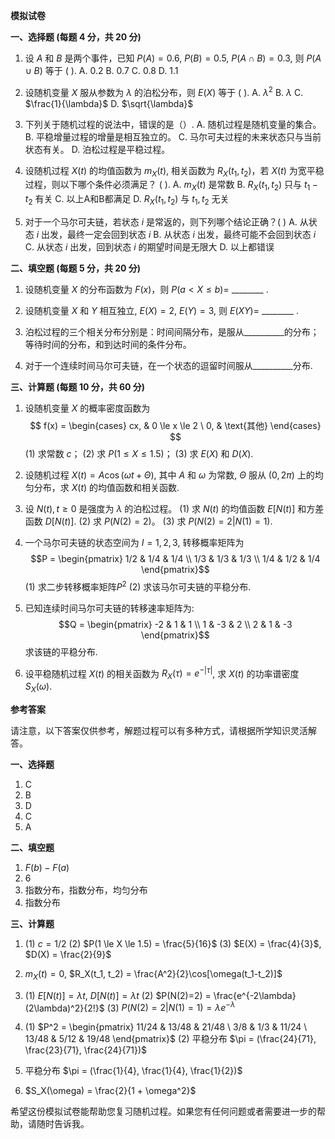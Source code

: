 **模拟试卷**

**一、选择题 (每题 4 分，共 20 分)**

1. 设 $A$ 和 $B$ 是两个事件，已知 $P(A) = 0.6$, $P(B) = 0.5$, $P(A \cap B) = 0.3$, 则 $P(A \cup B)$ 等于 ( ). A. 0.2 B. 0.7 C. 0.8 D. 1.1
    
2. 设随机变量 $X$ 服从参数为 $\lambda$ 的泊松分布，则 $E(X)$ 等于 ( ). A. $\lambda^2$ B. $\lambda$ C. $\frac{1}{\lambda}$ D. $\sqrt{\lambda}$
    
3. 下列关于随机过程的说法中，错误的是（）. A. 随机过程是随机变量的集合。 B. 平稳增量过程的增量是相互独立的。 C. 马尔可夫过程的未来状态只与当前状态有关。 D. 泊松过程是平稳过程。
    
4. 设随机过程 $X(t)$ 的均值函数为 $m_X(t)$, 相关函数为 $R_X(t_1, t_2)$，若 $X(t)$ 为宽平稳过程，则以下哪个条件必须满足？ ( ). A. $m_X(t)$ 是常数 B. $R_X(t_1, t_2)$ 只与 $t_1 - t_2$ 有关 C. 以上A和B都满足 D. $R_X(t_1, t_2)$ 与 $t_1, t_2$ 无关
    
5. 对于一个马尔可夫链，若状态 $i$ 是常返的，则下列哪个结论正确？( ) A. 从状态 $i$ 出发，最终一定会回到状态 $i$ B. 从状态 $i$ 出发，最终可能不会回到状态 $i$ C. 从状态 $i$ 出发，回到状态 $i$ 的期望时间是无限大 D. 以上都错误
    

**二、填空题 (每题 5 分，共 20 分)**

1. 设随机变量 $X$ 的分布函数为 $F(x)$，则 $P(a < X \le b) =$ ________ .
    
2. 设随机变量 $X$ 和 $Y$ 相互独立, $E(X) = 2$, $E(Y) = 3$, 则 $E(XY) =$ ________ .
    
3. 泊松过程的三个相关分布分别是：时间间隔分布，是服从__________的分布；等待时间的分布，和到达时间的条件分布。
    
4. 对于一个连续时间马尔可夫链，在一个状态的逗留时间服从__________分布.
    

**三、计算题 (每题 10 分，共 60 分)**

1. 设随机变量 $X$ 的概率密度函数为 $$ f(x) = \begin{cases} cx, & 0 \le x \le 2 \ 0, & \text{其他} \end{cases} $$ (1) 求常数 $c$； (2) 求 $P(1 \le X \le 1.5)$； (3) 求 $E(X)$ 和 $D(X)$.
    
2. 设随机过程 $X(t) = A\cos(\omega t + \Theta)$, 其中 $A$ 和 $\omega$ 为常数, $\Theta$ 服从 $(0, 2\pi)$ 上的均匀分布，求 $X(t)$ 的均值函数和相关函数.
    
3. 设 ${N(t), t \ge 0}$ 是强度为 $\lambda$ 的泊松过程。 (1) 求 $N(t)$ 的均值函数 $E[N(t)]$ 和方差函数 $D[N(t)]$. (2) 求 $P(N(2)=2)$。 (3) 求 $P(N(2) = 2 | N(1) = 1)$.
    
4. 一个马尔可夫链的状态空间为 $I={1, 2, 3}$, 转移概率矩阵为 $$P = \begin{pmatrix} 1/2 & 1/4 & 1/4 \\ 1/3 & 1/3 & 1/3 \\ 1/4 & 1/2 & 1/4 \end{pmatrix}$$ (1) 求二步转移概率矩阵$P^2$ (2) 求该马尔可夫链的平稳分布.
    
5. 已知连续时间马尔可夫链的转移速率矩阵为: $$Q = \begin{pmatrix} -2 & 1 & 1 \\ 1 & -3 & 2 \\ 2 & 1 & -3 \end{pmatrix}$$ 求该链的平稳分布.
    
6. 设平稳随机过程 $X(t)$ 的相关函数为 $R_X(\tau) = e^{-|\tau|}$, 求 $X(t)$ 的功率谱密度 $S_X(\omega)$.
    

**参考答案**

请注意，以下答案仅供参考，解题过程可以有多种方式，请根据所学知识灵活解答。

**一、选择题**

1. C
2. B
3. D
4. C
5. A

**二、填空题**

1. $F(b) - F(a)$
2. 6
3. 指数分布，指数分布，均匀分布
4. 指数分布

**三、计算题**

1. (1) $c = 1/2$ (2) $P(1 \le X \le 1.5) = \frac{5}{16}$ (3) $E(X) = \frac{4}{3}$, $D(X) = \frac{2}{9}$
    
2. $m_X(t) = 0$, $R_X(t_1, t_2) = \frac{A^2}{2}\cos[\omega(t_1-t_2)]$
    
3. (1) $E[N(t)] = \lambda t$, $D[N(t)] = \lambda t$ (2) $P(N(2)=2) = \frac{e^{-2\lambda}(2\lambda)^2}{2!}$ (3) $P(N(2) = 2 | N(1) = 1) = \lambda e^{-\lambda}$
    
4. (1) $P^2 = \begin{pmatrix} 11/24 & 13/48 & 21/48 \ 3/8 & 1/3 & 11/24 \ 13/48 & 5/12 & 19/48 \end{pmatrix}$ (2) 平稳分布 $\pi = (\frac{24}{71}, \frac{23}{71}, \frac{24}{71})$
    
5. 平稳分布 $\pi = (\frac{1}{4}, \frac{1}{4}, \frac{1}{2})$
    
6. $S_X(\omega) = \frac{2}{1 + \omega^2}$
    

希望这份模拟试卷能帮助您复习随机过程。如果您有任何问题或者需要进一步的帮助，请随时告诉我。